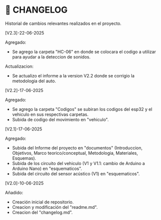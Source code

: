 # 📜 CHANGELOG
Historial de cambios relevantes realizados en el proyecto.

[V2.3]-22-06-2025

Agregado:
- Se agrego la carpeta "HC-06" en donde se colocara el codigo a utilizar para ayudar a la deteccion de sonidos.

Actualizacion:
- Se actualizo el informe a la version V2.2 donde se corrigio la metodologia del auto.

[V2.2]-17-06-2025

Agregado:
- Se agrego la carpeta "Codigos" se subiran los codigos del esp32 y el vehiculo en sus respectivas carpetas.
- Subida de codigo del movimiento en "vehiculo".

[V2.1]-17-06-2025

Agregado:
- Subida del Informe del proyecto en "documentos" (Introduccion, Objetivos, Marco teorico/conceptual, Metodologia, Materiales, Esquemas).
- Subida de los circuito del vehiculo (V1 y V1.1: cambio de Arduino a Arduino Nano) en "esquematicos".
- Subida del circuito del sensor acústico (V1) en "esquematicos".

[V2.0]-10-06-2025

Añadido:
- Creación inicial de repositorio.
- Creacion y modificación del "readme.md".
- Creacion del "changelog.md".
